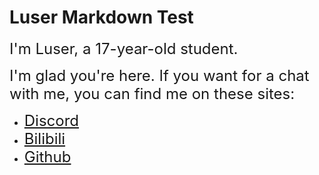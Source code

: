 # Luser Markdown Test

<font size=5>I'm Luser, a 17-year-old student. </font>  

<font size=5>I'm glad you're here. If you want for a chat with me, you can find me on these sites: </font>   

<style>
   a {
      font-size: 1.5rem;
   }
</style>

- [Discord](https://discord.gg/ArBx5ydcXw)  
- [Bilibili](https://space.bilibili.com/362836326?spm_id_from=333.1007.0.0)  
- [Github](https://github.com/Lumorian)
